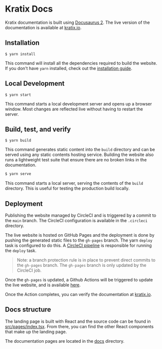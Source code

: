 # Kratix Docs

Kratix documentation is built using [Docusaurus 2](https://docusaurus.io/). The live version of the documentation is available at [kratix.io](https://kratix.io).

## Installation

```
$ yarn install
```

This command will install all the dependencies required to build the website. If you don't have `yarn` installed, check out the [installation guide](https://yarnpkg.com/getting-started/install).

## Local Development

```
$ yarn start
```

This command starts a local development server and opens up a browser window. Most changes are reflected live without having to restart the server.

## Build, test, and verify

```
$ yarn build
```

This command generates static content into the `build` directory and can be served using any static contents hosting service. Building the website also runs a lightweight test suite that ensure there are no broken links in the documentation.

```bash
$ yarn serve
```

This command starts a local server, serving the contents of the `build` directory. This is useful for testing the production build locally.

## Deployment

Publishing the website managed by CircleCI and is triggered by a commit to the `main` branch. The CircleCI configuration is available in the `.circleci` directory.

The live website is hosted on GitHub Pages and the deployment is done by pushing the generated static files to the `gh-pages` branch. The yarn `deploy` task is configured to do this. A [CircleCI pipeline](https://app.circleci.com/pipelines/github/syntasso/kratix-docs?branch=main) is responsible for running the `deploy` task.

> Note: a branch protection rule is in place to prevent direct commits to the `gh-pages` branch. The `gh-pages` branch is only updated by the CircleCI job.

Once the `gh-pages` is updated, a Github Actions will be triggered to update the live website, and is available [here](https://github.com/syntasso/kratix-docs/actions/workflows/pages/pages-build-deployment).

Once the Action completes, you can verify the documentation at [kratix.io](https://kratix.io).

## Docs structure

The landing page is built with React and the source code can be found in [src/pages/index.tsx](src/pages/index.tsx). From there, you can find the other React components that make up the landing page.

The documentation pages are located in the [docs](docs) directory.